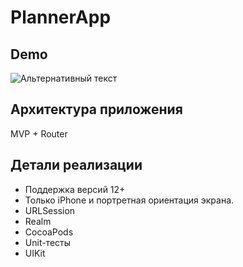 # PlannerApp
## Demo
![Альтернативный текст](PlannerApp/SupportingFiles/Assets.xcassets/Planner.dataset/Readme.gif)
## Архитектура приложения
MVP + Router
## Детали реализации
* Поддержка версий 12+
* Только iPhone и портретная ориентация экрана.
* URLSession
* Realm
* CocoaPods
* Unit-тесты
* UIKit 


